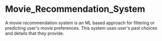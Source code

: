 # Movie_Recommendation_System
A movie recommendation system is an ML based approach for filtering or predicting user's movie preferences. This system uses user's past choices and details that they provide.
